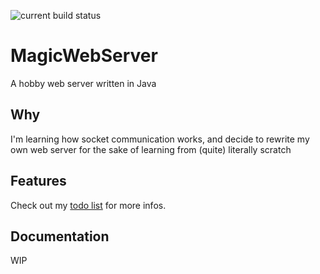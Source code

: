 ![current build status](https://github.com/gugugiyu/MagicWebServer/actions/workflows/maven-push.yml/badge.svg)


# MagicWebServer
A hobby web server written in Java

## Why
I'm learning how socket communication works, and decide to rewrite my own web server for the sake of learning from (quite) literally scratch

## Features
Check out my [todo list](./TodoList.md) for more infos.

## Documentation
WIP